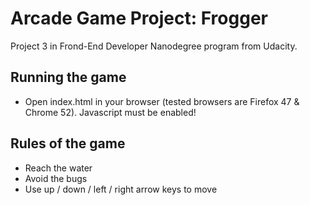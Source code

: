 Arcade Game Project: Frogger
===============================

Project 3 in Frond-End Developer Nanodegree program from Udacity.

Running the game
----------------

* Open index.html in your browser (tested browsers are Firefox 47 & Chrome 52). Javascript must be enabled!

Rules of the game
----------------

* Reach the water
* Avoid the bugs
* Use up / down / left / right arrow keys to move